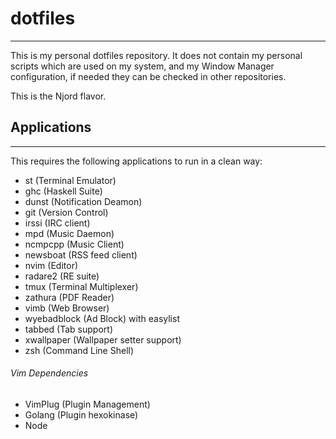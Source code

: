# dotfiles
--------
This is my personal dotfiles repository. It does not contain my personal
scripts which are used on my system, and my Window Manager
configuration, if needed they can be checked in other repositories.

This is the Njord flavor.

## Applications
---------------
This requires the following applications to run in a clean way:
- st (Terminal Emulator)
- ghc (Haskell Suite)
- dunst (Notification Deamon)
- git (Version Control)
- irssi (IRC client)
- mpd (Music Daemon)
- ncmpcpp (Music Client)
- newsboat (RSS feed client)
- nvim (Editor)
- radare2 (RE suite)
- tmux (Terminal Multiplexer)
- zathura (PDF Reader)
- vimb (Web Browser)
- wyebadblock (Ad Block) with easylist
- tabbed (Tab support)
- xwallpaper (Wallpaper setter support)
- zsh (Command Line Shell)

###### Vim Dependencies
- VimPlug (Plugin Management)
- Golang (Plugin hexokinase)
- Node
